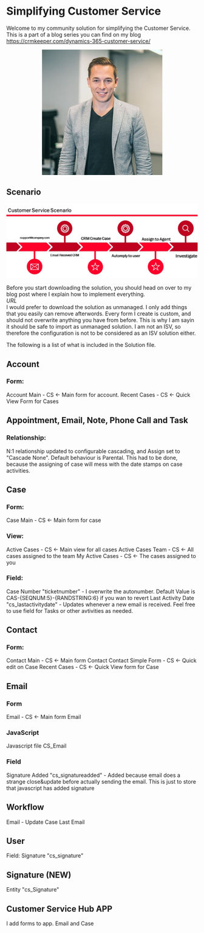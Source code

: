 # Simplifying Customer Service
Welcome to my community solution for simplifying the Customer Service. </br>
This is a part of a blog series you can find on my blog https://crmkeeper.com/dynamics-365-customer-service/ 

<p align="center">
  <img src="https://github.com/thomassandsor/CustomerService/blob/master/IMAGES/thomas_min.jpg">
</p>

## Scenario
![Bilde](./IMAGES/Process.jpg)

Before you start downloading the solution, you should head on over to my blog post where I explain how to implement everything. </br>
*URL* </br>
I would prefer to download the solution as unmanaged. I only add things that you easily can remove afterwords. Every form I create is custom, and should not overwrite anything you have from before. This is why I am sayin it should be safe to import as unmanaged solution. I am not an ISV, so therefore the configuration is not to be considered as an ISV solution either. 

The following is a list of what is included in the Solution file. 

## Account
### Form:
Account Main - CS <- Main form for account. 
Recent Cases - CS <- Quick View Form for Cases

## Appointment, Email, Note, Phone Call and Task
### Relationship:
N:1 relationship updated to configurable cascading, and Assign set to "Cascade None". Default behaviour is Parental. This had to be done, because the assigning of case will mess with the date stamps on case activities. 

## Case
### Form:
Case Main - CS <- Main form for case

### View:
Active Cases - CS <- Main view for all cases
Active Cases Team - CS <- All cases assigned to the team
My Active Cases - CS <- The cases assigned to you

### Field:
Case Number "ticketnumber" - I overwrite the autonumber. Default Value is CAS-{SEQNUM:5}-{RANDSTRING:6} if you wan to revert
Last Activity Date "cs_lastactivitydate" - Updates whenever a new email is received. Feel free to use field for Tasks or other avtivities as needed. 

## Contact
### Form:
Contact Main - CS <- Main form Contact
Contact Simple Form - CS <- Quick edit on Case
Recent Cases - CS <- Quick View form for Case

## Email
### Form
Email - CS <- Main form Email
### JavaScript
Javascript file CS_Email
### Field
Signature Added "cs_signatureadded" - Added because email does a strange close&update before actually sending the email. This is just to store that javascript has added signature

## Workflow
Email - Update Case Last Email

## User
Field: Signature "cs_signature"

## Signature (NEW)
Entity "cs_Signature"

## Customer Service Hub APP
I add forms to app. Email and Case




